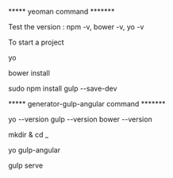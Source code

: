 ***** yeoman command *******

Test the version : npm -v, bower -v, yo -v

To start a project

 yo <generator name>

 bower install

 sudo npm install gulp --save-dev

***** generator-gulp-angular command *******

  yo --version
  gulp --version
  bower --version

  mkdir <projectFolderName> & cd _

  yo gulp-angular

  gulp serve
